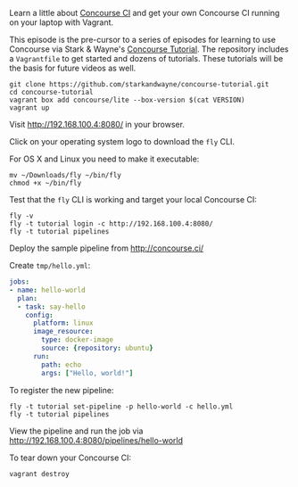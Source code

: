 Learn a little about [Concourse CI](https://concourse.ci/) and get your own Concourse CI running on your laptop with Vagrant.

This episode is the pre-cursor to a series of episodes for learning to use Concourse via Stark & Wayne's [Concourse Tutorial](https://github.com/starkandwayne/concourse-tutorial). The repository includes a `Vagrantfile` to get started and dozens of tutorials. These tutorials will be the basis for future videos as well.

```
git clone https://github.com/starkandwayne/concourse-tutorial.git
cd concourse-tutorial
vagrant box add concourse/lite --box-version $(cat VERSION)
vagrant up
```

Visit http://192.168.100.4:8080/ in your browser.

Click on your operating system logo to download the `fly` CLI.

For OS X and Linux you need to make it executable:

```
mv ~/Downloads/fly ~/bin/fly
chmod +x ~/bin/fly
```

Test that the `fly` CLI is working and target your local Concourse CI:

```
fly -v
fly -t tutorial login -c http://192.168.100.4:8080/
fly -t tutorial pipelines
```

Deploy the sample pipeline from http://concourse.ci/

Create `tmp/hello.yml`:

```yaml
jobs:
- name: hello-world
  plan:
  - task: say-hello
    config:
      platform: linux
      image_resource:
        type: docker-image
        source: {repository: ubuntu}
      run:
        path: echo
        args: ["Hello, world!"]
```

To register the new pipeline:

```
fly -t tutorial set-pipeline -p hello-world -c hello.yml
fly -t tutorial pipelines
```

View the pipeline and run the job via http://192.168.100.4:8080/pipelines/hello-world

To tear down your Concourse CI:

```
vagrant destroy
```

